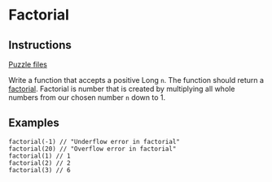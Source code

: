 # Factorial

## Instructions

[Puzzle files](.)

Write a function that accepts a positive Long `n`. The function should return a [factorial](https://en.wikipedia.org/wiki/Factorial).
Factorial is number that is created by multiplying all whole numbers from our chosen number `n` down to 1.

## Examples

```
factorial(-1) // "Underflow error in factorial"
factorial(20) // "Overflow error in factorial"
factorial(1) // 1
factorial(2) // 2
factorial(3) // 6
```

